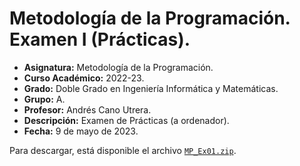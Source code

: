 # Metodología de la Programación. Examen I (Prácticas).

- **Asignatura:** Metodología de la Programación.
- **Curso Académico:** 2022-23.
- **Grado:** Doble Grado en Ingeniería Informática y Matemáticas.
- **Grupo:** A.
- **Profesor:** Andrés Cano Utrera.
- **Descripción:** Examen de Prácticas (a ordenador).
- **Fecha:** 9 de mayo de 2023.
<!-- - **Duración:** -->

Para descargar, está disponible el archivo [`MP_Ex01.zip`](https://github.com/LosDelDGIIM/LosDelDGIIM.github.io/raw/main/subjects/MP/Ex%C3%A1menes/MP_Ex01/MP_Ex01.zip).
